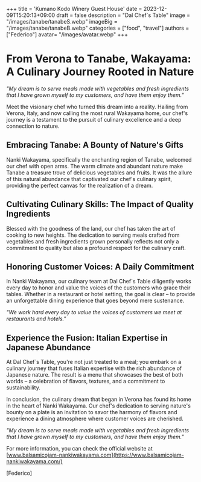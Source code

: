 +++
title = 'Kumano Kodo Winery Guest House'
date = 2023-12-09T15:20:13+09:00
draft = false
description = "Dal Chef`s Table"
image = "/images/tanabe/tanabeS.webp"
imageBig = "/images/tanabe/tanabeB.webp"
categories = ["food", "travel"]
authors = ["Federico"]
avatar= "/images/avatar.webp"
+++

# From Verona to Tanabe, Wakayama: A Culinary Journey Rooted in Nature

*"My dream is to serve meals made with vegetables and fresh ingredients that I have grown myself to my customers, and have them enjoy them."*

Meet the visionary chef who turned this dream into a reality. Hailing from Verona, Italy, and now calling the most rural Wakayama home, our chef's journey is a testament to the pursuit of culinary excellence and a deep connection to nature.

## Embracing Tanabe: A Bounty of Nature's Gifts

Nanki Wakayama, specifically the enchanting region of Tanabe, welcomed our chef with open arms. The warm climate and abundant nature make Tanabe a treasure trove of delicious vegetables and fruits. It was the allure of this natural abundance that captivated our chef's culinary spirit, providing the perfect canvas for the realization of a dream.

## Cultivating Culinary Skills: The Impact of Quality Ingredients

Blessed with the goodness of the land, our chef has taken the art of cooking to new heights. The dedication to serving meals crafted from vegetables and fresh ingredients grown personally reflects not only a commitment to quality but also a profound respect for the culinary craft.

## Honoring Customer Voices: A Daily Commitment

In Nanki Wakayama, our culinary team at Dal Chef`s Table diligently works every day to honor and value the voices of the customers who grace their tables. Whether in a restaurant or hotel setting, the goal is clear – to provide an unforgettable dining experience that goes beyond mere sustenance.

*"We work hard every day to value the voices of customers we meet at restaurants and hotels."*

## Experience the Fusion: Italian Expertise in Japanese Abundance

At Dal Chef`s Table, you're not just treated to a meal; you embark on a culinary journey that fuses Italian expertise with the rich abundance of Japanese nature. The result is a menu that showcases the best of both worlds – a celebration of flavors, textures, and a commitment to sustainability.

In conclusion, the culinary dream that began in Verona has found its home in the heart of Nanki Wakayama. Our chef's dedication to serving nature's bounty on a plate is an invitation to savor the harmony of flavors and experience a dining atmosphere where customer voices are cherished.

*"My dream is to serve meals made with vegetables and fresh ingredients that I have grown myself to my customers, and have them enjoy them."*

For more information, you can check the official website at [www.balsamicojam-nankiwakayama.com](https://www.balsamicojam-nankiwakayama.com/)

[Federico]